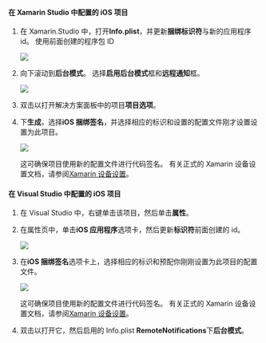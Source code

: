 #### <a name="configure-the-ios-project-in-xamarin-studio"></a>在 Xamarin Studio 中配置的 iOS 项目
1. 在 Xamarin.Studio 中，打开**Info.plist**，并更新**捆绑标识符**与新的应用程序 id。 使用前面创建的程序包 ID

    ![](./media/app-service-mobile-xamarin-ios-configure-project/mobile-services-ios-push-21.png)
2. 向下滚动到**后台模式**。 选择**启用后台模式**框和**远程通知**框。

    ![](./media/app-service-mobile-xamarin-ios-configure-project/mobile-services-ios-push-22.png)
3. 双击以打开解决方案面板中的项目**项目选项**。
4. 下**生成**，选择**iOS 捆绑签名**，并选择相应的标识和设置的配置文件刚才设置设置为此项目。

   ![](./media/app-service-mobile-xamarin-ios-configure-project/mobile-services-ios-push-20.png)

   这可确保项目使用新的配置文件进行代码签名。 有关正式的 Xamarin 设备设置文档，请参阅[Xamarin 设备设置]。

#### <a name="configure-the-ios-project-in-visual-studio"></a>在 Visual Studio 中配置的 iOS 项目
1. 在 Visual Studio 中，右键单击该项目，然后单击**属性**。
2. 在属性页中，单击**iOS 应用程序**选项卡，然后更新**标识符**前面创建的 id。

    ![](./media/app-service-mobile-xamarin-ios-configure-project/mobile-services-ios-push-23.png)
3. 在**iOS 捆绑签名**选项卡上，选择相应的标识和预配你刚刚设置为此项目的配置文件。

    ![](./media/app-service-mobile-xamarin-ios-configure-project/mobile-services-ios-push-24.png)

    这可确保项目使用新的配置文件进行代码签名。 有关正式的 Xamarin 设备设置文档，请参阅[Xamarin 设备设置]。
4. 双击以打开它，然后启用的 Info.plist **RemoteNotifications**下**后台模式**。

[Xamarin 设备设置]: http://developer.xamarin.com/guides/ios/getting_started/installation/device_provisioning/
